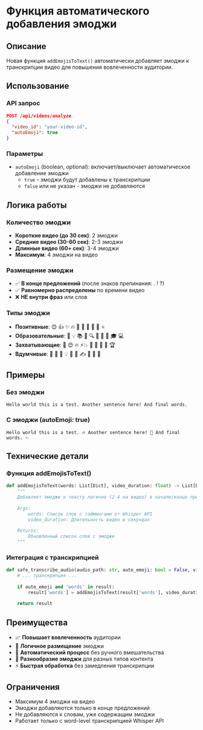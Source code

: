 # Функция автоматического добавления эмоджи

## Описание
Новая функция `addEmojisToText()` автоматически добавляет эмоджи к транскрипции видео для повышения вовлеченности аудитории.

## Использование

### API запрос
```json
POST /api/videos/analyze
{
  "video_id": "your-video-id",
  "autoEmoji": true
}
```

### Параметры
- `autoEmoji` (boolean, optional): включает/выключает автоматическое добавление эмоджи
  - `true` - эмоджи будут добавлены к транскрипции
  - `false` или не указан - эмоджи не добавляются

## Логика работы

### Количество эмоджи
- **Короткие видео (до 30 сек)**: 2 эмоджи
- **Средние видео (30-60 сек)**: 2-3 эмоджи  
- **Длинные видео (60+ сек)**: 3-4 эмоджи
- **Максимум**: 4 эмоджи на видео

### Размещение эмоджи
- ✅ **В конце предложений** (после знаков препинания: . ! ?)
- ✅ **Равномерно распределены** по времени видео
- ❌ **НЕ внутри фраз** или слов

### Типы эмоджи
- **Позитивные**: 😊 👍 ✨ 🔥 💪 🎉 👏 💯 🚀 ⭐
- **Образовательные**: 🧠 💡 📚 🎯 🔍 💭 🤔 📝 🎓 💻
- **Захватывающие**: 🤩 😍 🔥 ⚡💥 🎊 🌟 🎈 🎁 🏆
- **Вдумчивые**: 🤔 💭 🧐 💡 🎯 📖 ✍️ 🔮 🌱 🔑

## Примеры

### Без эмоджи
```
Hello world this is a test. Another sentence here! And final words.
```

### С эмоджи (autoEmoji: true)
```
Hello world this is a test. 🔥 Another sentence here! 👏 And final words. ✨
```

## Технические детали

### Функция addEmojisToText()
```python
def addEmojisToText(words: List[Dict], video_duration: float) -> List[Dict]:
    """
    Добавляет эмоджи к тексту логично (2-4 на видео) в начале/конце предложений
    
    Args:
        words: Список слов с таймингами от Whisper API
        video_duration: Длительность видео в секундах
        
    Returns:
        Обновленный список слов с эмоджи
    """
```

### Интеграция с транскрипцией
```python
def safe_transcribe_audio(audio_path: str, auto_emoji: bool = False, video_duration: float = 60.0):
    # ... транскрипция ...
    
    if auto_emoji and 'words' in result:
        result['words'] = addEmojisToText(result['words'], video_duration)
    
    return result
```

## Преимущества
- 📈 **Повышает вовлеченность** аудитории
- 🎯 **Логичное размещение** эмоджи
- 🔄 **Автоматический процесс** без ручного вмешательства
- 🎨 **Разнообразие эмоджи** для разных типов контента
- ⚡ **Быстрая обработка** без замедления транскрипции

## Ограничения
- Максимум 4 эмоджи на видео
- Эмоджи добавляются только в конце предложений
- Не добавляются к словам, уже содержащим эмоджи
- Работает только с word-level транскрипцией Whisper API